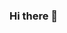 ### Hi there 👋

<!--
**Kimberly07-Ernane/Kimberly07-Ernane** is a ✨ _special_ ✨ repository because its `README.md` (this file) appears on your GitHub profile.


(Linkedin)https://www.linkedin.com/in/kimberly-siqueira-486b74205/

![Kimberly07-Ernane's GitHub stats](https://github-readme-stats.vercel.app/api?Kimberly07-Ernane=anuraghazra&show_icons=true&theme=radical)


Here are some ideas to get you started:

- 🔭 I’m currently working on ...
- 🌱 I’m currently learning ...
- 👯 I’m looking to collaborate on ...
- 🤔 I’m looking for help with ...
- 💬 Ask me about ...
- 📫 How to reach me: ...
- 😄 Pronouns: ...
- ⚡ Fun fact: ...
-->
